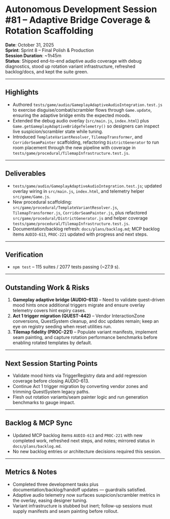 # Autonomous Development Session #81 – Adaptive Bridge Coverage & Rotation Scaffolding
**Date**: October 31, 2025  
**Sprint**: Sprint 8 – Final Polish & Production  
**Session Duration**: ~1h45m  
**Status**: Shipped end-to-end adaptive audio coverage with debug diagnostics, stood up rotation variant infrastructure, refreshed backlog/docs, and kept the suite green.

---

## Highlights
- Authored `tests/game/audio/GameplayAdaptiveAudioIntegration.test.js` to exercise disguise/combat/scrambler flows through `Game.update`, ensuring the adaptive bridge emits the expected moods.
- Extended the debug audio overlay (`src/main.js`, `index.html`) plus `Game.getGameplayAdaptiveBridgeTelemetry()` so designers can inspect live suspicion/scrambler state while tuning.
- Introduced `TemplateVariantResolver`, `TilemapTransformer`, and `CorridorSeamPainter` scaffolding, refactoring `DistrictGenerator` to run room placement through the new pipeline with coverage in `tests/game/procedural/TilemapInfrastructure.test.js`.

---

## Deliverables
- `tests/game/audio/GameplayAdaptiveAudioIntegration.test.js`; updated overlay wiring in `src/main.js`, `index.html`, and telemetry helper `src/game/Game.js`.
- New procedural scaffolding: `src/game/procedural/TemplateVariantResolver.js`, `TilemapTransformer.js`, `CorridorSeamPainter.js`, plus refactored `src/game/procedural/DistrictGenerator.js` and helper coverage `tests/game/procedural/TilemapInfrastructure.test.js`.
- Documentation/backlog refresh: `docs/plans/backlog.md`; MCP backlog items `AUDIO-613`, `PROC-221` updated with progress and next steps.

---

## Verification
- `npm test` – 115 suites / 2077 tests passing (~27.9 s).

---

## Outstanding Work & Risks
1. **Gameplay adaptive bridge (AUDIO-613)** – Need to validate quest-driven mood hints once additional triggers migrate and ensure overlay telemetry covers hint expiry cases.
2. **Act 1 trigger migration (QUEST-442)** – Vendor InteractionZone conversions, QuestSystem cleanup, and doc updates remain; keep an eye on registry seeding when reset utilities run.
3. **Tilemap fidelity (PROC-221)** – Populate variant manifests, implement seam painting, and capture rotation performance benchmarks before enabling rotated templates by default.

---

## Next Session Starting Points
- Validate mood hints via TriggerRegistry data and add regression coverage before closing AUDIO-613.
- Continue Act 1 trigger migration by converting vendor zones and trimming QuestSystem legacy paths.
- Flesh out rotation variants/seam painter logic and run generation benchmarks to gauge impact.

---

## Backlog & MCP Sync
- Updated MCP backlog items `AUDIO-613` and `PROC-221` with new completed work, refreshed next steps, and notes; mirrored status in `docs/plans/backlog.md`.
- No new backlog entries or architecture decisions required this session.

---

## Metrics & Notes
- Completed three development tasks plus documentation/backlog/handoff updates — guardrails satisfied.
- Adaptive audio telemetry now surfaces suspicion/scrambler metrics in the overlay, easing designer tuning.
- Variant infrastructure is stubbed but inert; follow-up sessions must supply manifests and seam painting before rollout.
